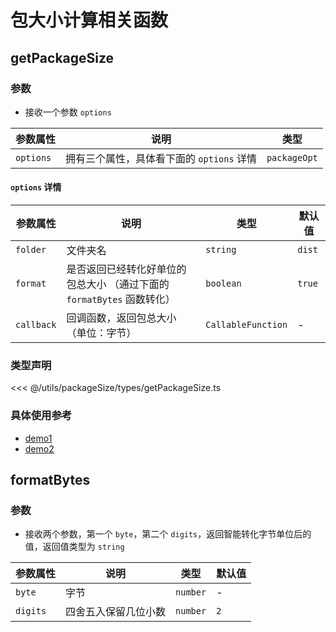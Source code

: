 # 包大小计算相关函数

<ClientOnly>
  <description-popover :num="2" :tagNameList="['Node']" />
</ClientOnly>

## getPackageSize

<ClientOnly>
  <description :isShowIcon="false" description="获取指定文件夹中所有文件的总大小" /> 
</ClientOnly>

### 参数

- 接收一个参数 `options`

| **参数属性** | **说明**                                  | **类型**     |
| ------------ | ----------------------------------------- | ------------ |
| `options`    | 拥有三个属性，具体看下面的 `options` 详情 | `packageOpt` |

#### `options` 详情

| **参数属性** | **说明**                                                               | **类型**           | **默认值** |
| ------------ | ---------------------------------------------------------------------- | ------------------ | ---------- |
| `folder`     | 文件夹名                                                               | `string`           | `dist`     |
| `format`     | 是否返回已经转化好单位的包总大小 （通过下面的 `formatBytes` 函数转化） | `boolean`          | `true`     |
| `callback`   | 回调函数，返回包总大小（单位：字节）                                   | `CallableFunction` | -          |

### 类型声明

<<< @/utils/packageSize/types/getPackageSize.ts

### 具体使用参考

- [demo1](https://github.com/xiaoxian521/vue-pure-admin/blob/main/build/info.ts#L34)
- [demo2](https://github.com/xiaoxian521/pure-admin-release/blob/main/src/index.ts#L49)

## formatBytes

<ClientOnly>
  <description :isShowIcon="false" description="将字节单位智能转化成 Bytes 、 KB 、 MB 、 GB 、 TB 、 PB 、 EB 、 ZB 、 YB 其中的一种" /> 
</ClientOnly>

### 参数

- 接收两个参数，第一个 `byte`，第二个 `digits`，返回智能转化字节单位后的值，返回值类型为 `string`

| **参数属性** | **说明**             | **类型** | **默认值** |
| ------------ | -------------------- | -------- | ---------- |
| `byte`       | 字节                 | `number` | -          |
| `digits`     | 四舍五入保留几位小数 | `number` | `2`        |
